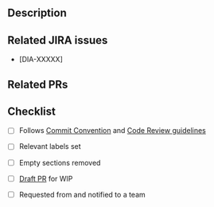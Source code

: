 ## Description

<!-- Short summary for reviewers -->

## Related JIRA issues

* [DIA-XXXXX]

## Related PRs

<!-- * #123 -->
<!-- * dialoguemd/scribe#1234  -->

## Checklist

- [ ] Follows [Commit Convention] and [Code Review guidelines] <!-- feat(lang): add German language - DIA-12345 -->
- [ ] Relevant labels set 
- [ ] Empty sections removed
- [ ] [Draft PR] for WIP
- [ ] Requested from and notified to a team


<!-- don't remove -->
[Commit Convention]: https://www.notion.so/godialogue/Commit-Convention-84fd9a4c149e48c998d760f1c9176df0
[Code Review guidelines]: https://www.notion.so/godialogue/Code-Review-c5f3fcd185ca49aca73ade497c398fe9
[Draft PR]: https://github.blog/2019-02-14-introducing-draft-pull-requests
